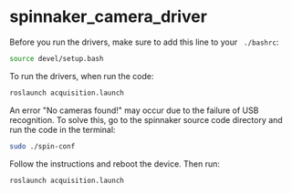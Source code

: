 # spinnaker_camera_driver
Before you run the drivers, make sure to add this line to your ``` ./bashrc```:
```bash
source devel/setup.bash
```
To run the drivers, when run the code:
```bash
roslaunch acquisition.launch
```
An error "No cameras found!" may occur due to the failure of USB recognition. To solve this, go to the spinnaker source code directory and run the code in the terminal:
```bash
sudo ./spin-conf
```
Follow the instructions and reboot the device. Then run: 
```bash
roslaunch acquisition.launch 
``` 
